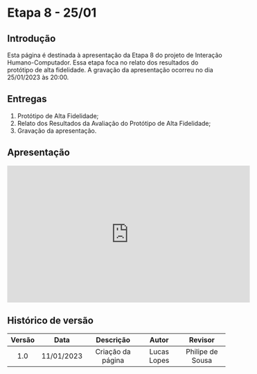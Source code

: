 # Etapa 8 - 25/01

## Introdução
Esta página é destinada à apresentação da Etapa 8 do projeto de Interação Humano-Computador. Essa etapa foca no relato dos resultados do protótipo de alta fidelidade. A gravação da apresentação ocorreu no dia 25/01/2023 às 20:00.

## Entregas
<ol>
    <li>Protótipo de Alta Fidelidade;</li>
    <li>Relato dos Resultados da Avaliação do Protótipo de Alta Fidelidade;</li>
    <li>Gravação da apresentação.</li>
</ol>

## Apresentação
<iframe width="560" height="315" src="https://www.youtube.com/embed/SD6fOxJ1nxk?start=8" title="YouTube video player" frameborder="0" allow="accelerometer; autoplay; clipboard-write; encrypted-media; gyroscope; picture-in-picture; web-share" allowfullscreen></iframe>

## Histórico de versão
| Versão | Data | Descrição | Autor | Revisor |
| :----: | :--: | :-------: | :---: | :-----: |
| 1.0 | 11/01/2023 | Criação da página | Lucas Lopes | Philipe de Sousa |